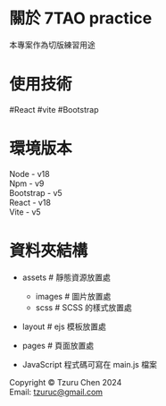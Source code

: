 # 關於 7TAO practice
本專案作為切版練習用途

# 使用技術
#React #vite #Bootstrap

# 環境版本
Node - v18  
Npm - v9  
Bootstrap - v5  
React - v18  
Vite - v5

# 資料夾結構
  - assets # 靜態資源放置處
    - images # 圖片放置處
    - scss # SCSS 的樣式放置處

  - layout # ejs 模板放置處
  - pages # 頁面放置處

- JavaScript 程式碼可寫在 main.js 檔案

Copyright © Tzuru Chen 2024  
Email: tzuruc@gmail.com

